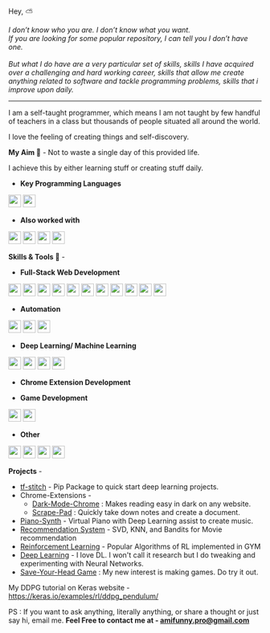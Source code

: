 Hey, :partly_sunny:

*I don’t know who you are. I don’t know what you want.<br>
If you are looking for some popular repository, I can tell you I don’t have one.<br><br>
But what I do have are a very particular set of skills, skills I have acquired over a challenging and hard working career, skills that allow me create anything related to software and tackle programming problems, skills that i improve upon daily.*

<hr/>

I am a self-taught programmer, which means I am not taught by few handful of teachers in a class but thousands of people situated all around the world.

I love the feeling of creating things and self-discovery.

**My Aim :dart:** - Not to waste a single day of this provided life.

I achieve this by either learning stuff or creating stuff daily.

- **Key Programming Languages**
<p>
<img src="https://img.shields.io/static/v1?label=&message=Javascipt&style=flat-square&color=5400ff" height=25 />
<img src="https://img.shields.io/static/v1?label=&message=Python&style=flat-square&color=5400ff" height=25 />
</p>
	
- **Also worked with**
<p>
<img src="https://img.shields.io/static/v1?label=&message=C&style=flat-square&color=0445af" height=25 />
<img src="https://img.shields.io/static/v1?label=&message=C%2B%2B&style=flat-square&color=0445af" height=25 />
<img src="https://img.shields.io/static/v1?label=&message=C%23&style=flat-square&color=0445af" height=25 />
<img src="https://img.shields.io/static/v1?label=&message=Python&style=flat-square&color=0445af" height=25 />
</p>

**Skills & Tools :rocket:** -

- **Full-Stack Web Development**
<p>
<img src="https://img.shields.io/static/v1?label=&message=Javascript&style=flat-square&color=2bbc8a" height=25 /> 
<img src="https://img.shields.io/static/v1?label=&message=React&style=flat-square&color=2bbc8a" height=25 />
<img src="https://img.shields.io/static/v1?label=&message=Flask&style=flat-square&color=2bbc8a" height=25 />
<img src="https://img.shields.io/static/v1?label=&message=MySQL&style=flat-square&color=2bbc8a" height=25 />
<img src="https://img.shields.io/static/v1?label=&message=Node.js&style=flat-square&color=2bbc8a" height=25 />
<img src="https://img.shields.io/static/v1?label=&message=MongoDB&style=flat-square&color=2bbc8a" height=25 />
<img src="https://img.shields.io/static/v1?label=&message=jQuery&style=flat-square&color=2bbc8a" height=25 />
<img src="https://img.shields.io/static/v1?label=&message=HTML/CSS&style=flat-square&color=2bbc8a" height=25 />
<img src="https://img.shields.io/static/v1?label=&message=SASS&style=flat-square&color=2bbc8a" height=25 />
<img src="https://img.shields.io/static/v1?label=&message=oAuth&style=flat-square&color=2bbc8a" height=25 />
<img src="https://img.shields.io/static/v1?label=&message=RESTful%20API&style=flat-square&color=2bbc8a" height=25 />
</p> 
 
 - **Automation**
 <p>
 <img src="https://img.shields.io/static/v1?label=&message=Selenium&style=flat-square&color=2bbc8a" height=25 />
 <img src="https://img.shields.io/static/v1?label=&message=BeautifulSoup&style=flat-square&color=2bbc8a" height=25 />
 <img src="https://img.shields.io/static/v1?label=&message=Twilio&style=flat-square&color=2bbc8a" height=25 />
 </p>
 
 - **Deep Learning/ Machine Learning**
 
 <img src="https://img.shields.io/static/v1?label=&message=Tensorflow&style=flat-square&color=2bbc8a" height=25 />
 <img src="https://img.shields.io/static/v1?label=&message=Numpy&style=flat-square&color=2bbc8a" height=25 />
 <img src="https://img.shields.io/static/v1?label=&message=Pandas&style=flat-square&color=2bbc8a" height=25 />
 <img src="https://img.shields.io/static/v1?label=&message=Scikit-learn&style=flat-square&color=2bbc8a" height=25 />
 
 - **Chrome Extension Development**
 
 - **Game Development**
<p>
<img src="https://img.shields.io/static/v1?label=&message=PyGame&style=flat-square&color=2bbc8a" height=25 />
<img src="https://img.shields.io/static/v1?label=&message=Unity3D&style=flat-square&color=2bbc8a" height=25 />
</p>

 - **Other**
<p> 
<img src="https://img.shields.io/static/v1?label=&message=CI/CD&style=flat-square&color=2bbc8a" height=25 />
<img src="https://img.shields.io/static/v1?label=&message=Git&style=flat-square&color=2bbc8a" height=25 />
<img src="https://img.shields.io/static/v1?label=&message=AWS&style=flat-square&color=2bbc8a" height=25 />
<img src="https://img.shields.io/static/v1?label=&message=Docker&style=flat-square&color=2bbc8a" height=25 />
</p>

**Projects** - 

 - [tf-stitch](https://github.com/amifunny/tf-stitch) -  Pip Package to quick start deep learning projects.
 - Chrome-Extensions -
	 - [Dark-Mode-Chrome](https://github.com/amifunny/Dark_Mode_Chrome) : Makes reading easy in dark on any website.
	- [Scrape-Pad](https://github.com/amifunny/Scrape-Pad-Browser-Extension) : Quickly take down notes and create a document.
- [Piano-Synth](https://github.com/amifunny/Piano-Synth) - Virtual Piano with Deep Learning assist to create music.
- [Recommendation System](https://github.com/amifunny/likely) - SVD, KNN, and Bandits for Movie recommendation
- [Reinforcement Learning](https://github.com/amifunny/Reinforce_Adventure) - Popular Algorithms of RL implemented in GYM
- [Deep Learning](https://github.com/amifunny/Deep-Learning-Notebook) - I love DL. I won't call it research but I do tweaking and experimenting with Neural Networks.
- [Save-Your-Head Game](https://github.com/amifunny/Save-Your-Head) : My new interest is making games. Do try it out.

My DDPG tutorial on Keras website - https://keras.io/examples/rl/ddpg_pendulum/

PS : If you want to ask anything, literally anything, or share a thought or just say hi, email me.
**Feel Free to contact me at - amifunny.pro@gmail.com** 

